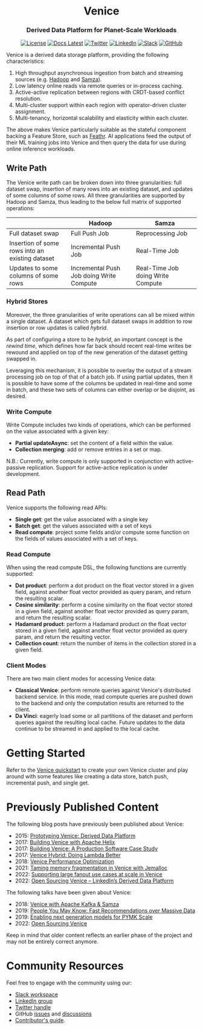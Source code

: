 <html>
    <h1 align="center">
      Venice
    </h1>
    <h3 align="center">
      Derived Data Platform for Planet-Scale Workloads<br/>
    </h3>
    <div align="center">
        <a href="https://github.com/linkedin/venice/blob/main/LICENSE"><img src="https://img.shields.io/badge/License-BSD_2--Clause-blue.svg" alt="License"></a>
        <a href="https://linkedin.github.io/venice/"><img src="https://img.shields.io/badge/docs-latest-blue.svg" alt="Docs Latest"></a>
        <a href="http://twitter.com/VeniceDataBase"><img src="https://img.shields.io/badge/Twitter-%231DA1F2.svg?logo=Twitter&logoColor=white" alt="Twitter"></a>
        <a href="https://www.linkedin.com/groups/14129519/"><img src="https://img.shields.io/badge/linkedin-%230077B5.svg?logo=linkedin&logoColor=white" alt="LinkedIn"></a>
        <a href="https://communityinviter.com/apps/venicedb/venice"><img src="https://img.shields.io/badge/Slack-4A154B?logo=slack&logoColor=white" alt="Slack"></a>
        <a href="http://github.com/linkedin/venice"><img src="https://img.shields.io/badge/github-%23121011.svg?logo=github&logoColor=white" alt="GitHub"></a>
    </div>
</html>

Venice is a derived data storage platform, providing the following characteristics:

1. High throughput asynchronous ingestion from batch and streaming sources (e.g. [Hadoop](https://github.com/apache/hadoop) and [Samza](https://github.com/apache/samza)).
2. Low latency online reads via remote queries or in-process caching.
3. Active-active replication between regions with CRDT-based conflict resolution.
4. Multi-cluster support within each region with operator-driven cluster assignment.
5. Multi-tenancy, horizontal scalability and elasticity within each cluster.

The above makes Venice particularly suitable as the stateful component backing a Feature Store, such as [Feathr](https://github.com/feathr-ai/feathr). AI applications feed the output of their ML training jobs into Venice and then query the data for use during online inference workloads.

Write Path
----------

The Venice write path can be broken down into three granularities: full dataset swap, insertion of many rows into an existing dataset, and updates of some columns of some rows. All three granularities are supported by Hadoop and Samza, thus leading to the below full matrix of supported operations:

|                                                 | Hadoop                                   | Samza                             |
| ----------------------------------------------- | ---------------------------------------- | --------------------------------- |
| Full dataset swap                               | Full Push Job                            | Reprocessing Job                  |
| Insertion of some rows into an existing dataset | Incremental Push Job                     | Real-Time Job                     |
| Updates to some columns of some rows            | Incremental Push Job doing Write Compute | Real-Time Job doing Write Compute |

### Hybrid Stores
Moreover, the three granularities of write operations can all be mixed within a single dataset. A dataset which gets full dataset swaps in addition to row insertion or row updates is called _hybrid_.

As part of configuring a store to be _hybrid_, an important concept is the _rewind time_, which defines how far back should recent real-time writes be rewound and applied on top of the new generation of the dataset getting swapped in.

Leveraging this mechanism, it is possible to overlay the output of a stream processing job on top of that of a batch job. If using partial updates, then it is possible to have some of the columns be updated in real-time and some in batch, and these two sets of columns can either overlap or be disjoint, as desired.

### Write Compute
Write Compute includes two kinds of operations, which can be performed on the value associated with a given key:

- **Partial updateAsync**: set the content of a field within the value.
- **Collection merging**: add or remove entries in a set or map.  

N.B.: Currently, write compute is only supported in conjunction with active-passive replication. Support for active-actice replication is under development. 

Read Path
---------

Venice supports the following read APIs:

- **Single get**: get the value associated with a single key
- **Batch get**: get the values associated with a set of keys
- **Read compute**: project some fields and/or compute some function on the fields of values associated with a set of keys.

### Read Compute
When using the read compute DSL, the following functions are currently supported:

- **Dot product**: perform a dot product on the float vector stored in a given field, against another float vector provided as query param, and return the resulting scalar.
- **Cosine similarity**: perform a cosine similarity on the float vector stored in a given field, against another float vector provided as query param, and return the resulting scalar.
- **Hadamard product**: perform a Hadamard product on the float vector stored in a given field, against another float vector provided as query param, and return the resulting vector.
- **Collection count**: return the number of items in the collection stored in a given field.

### Client Modes

There are two main client modes for accessing Venice data:

- **Classical Venice**: perform remote queries against Venice's distributed backend service. In this mode, read compute queries are pushed down to the backend and only the computation results are returned to the client. 
- **Da Vinci**: eagerly load some or all partitions of the dataset and perform queries against the resulting local cache. Future updates to the data continue to be streamed in and applied to the local cache.

# Getting Started
Refer to the [Venice quickstart](./quickstart/quickstart.md) to create your own Venice cluster and play around with some features like creating a data store, batch push, incremental push, and single get.

# Previously Published Content

The following blog posts have previously been published about Venice:

- 2015: [Prototyping Venice: Derived Data Platform](https://engineering.linkedin.com/distributed-systems/prototyping-venice-derived-data-platform)
- 2017: [Building Venice with Apache Helix](https://engineering.linkedin.com/blog/2017/02/building-venice-with-apache-helix)
- 2017: [Building Venice: A Production Software Case Study](https://engineering.linkedin.com/blog/2017/04/building-venice--a-production-software-case-study)
- 2017: [Venice Hybrid: Doing Lambda Better](https://engineering.linkedin.com/blog/2017/12/venice-hybrid--doing-lambda-better)
- 2018: [Venice Performance Optimization](https://engineering.linkedin.com/blog/2018/04/venice-performance-optimization)
- 2021: [Taming memory fragmentation in Venice with Jemalloc](https://engineering.linkedin.com/blog/2021/taming-memory-fragmentation-in-venice-with-jemalloc)
- 2022: [Supporting large fanout use cases at scale in Venice](https://engineering.linkedin.com/blog/2022/supporting-large-fanout-use-cases-at-scale-in-venice)
- 2022: [Open Sourcing Venice – LinkedIn’s Derived Data Platform](https://engineering.linkedin.com/blog/2022/open-sourcing-venice--linkedin-s-derived-data-platform)

The following talks have been given about Venice:

- 2018: [Venice with Apache Kafka & Samza](https://www.youtube.com/watch?v=Usz8E4S-hZE)
- 2019: [People You May Know: Fast Recommendations over Massive Data](https://www.infoq.com/presentations/recommendation-massive-data/)
- 2019: [Enabling next generation models for PYMK Scale](https://www.youtube.com/watch?v=znd-Q6IvCqY)
- 2022: [Open Sourcing Venice](https://www.youtube.com/watch?v=pJeg4V3JgYo)

Keep in mind that older content reflects an earlier phase of the project and may not be entirely correct anymore.

# Community Resources

Feel free to engage with the community using our:
- [Slack workspace](https://communityinviter.com/apps/venicedb/venice)
- [LinkedIn group](https://www.linkedin.com/groups/14129519/)
- [Twitter handle](https://twitter.com/VeniceDataBase)
- GitHub [issues](https://github.com/linkedin/venice/issues) and [discussions](https://github.com/linkedin/venice/discussions)
- [Contributor's guide](CONTRIBUTING.md).